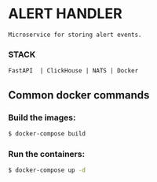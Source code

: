 # ALERT HANDLER
    Microservice for storing alert events.

### STACK
`FastAPI  | ClickHouse | NATS | Docker` 

## Common docker commands
### Build the images:
```bash
$ docker-compose build
```
### Run the containers:
```bash
$ docker-compose up -d
```

